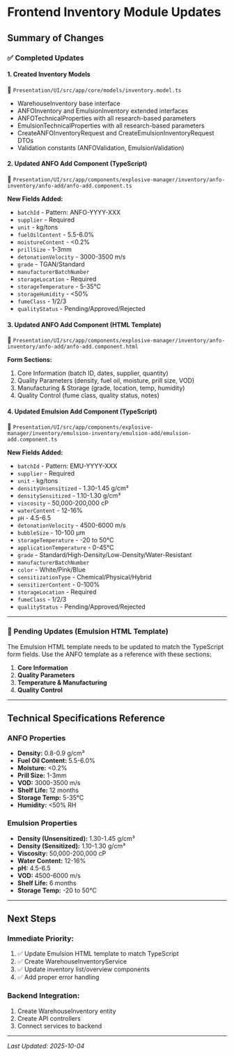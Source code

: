 # Frontend Inventory Module Updates

## Summary of Changes

### ✅ Completed Updates

#### 1. **Created Inventory Models**
📄 `Presentation/UI/src/app/core/models/inventory.model.ts`

- WarehouseInventory base interface
- ANFOInventory and EmulsionInventory extended interfaces
- ANFOTechnicalProperties with all research-based parameters
- EmulsionTechnicalProperties with all research-based parameters
- CreateANFOInventoryRequest and CreateEmulsionInventoryRequest DTOs
- Validation constants (ANFOValidation, EmulsionValidation)

#### 2. **Updated ANFO Add Component (TypeScript)**
📄 `Presentation/UI/src/app/components/explosive-manager/inventory/anfo-inventory/anfo-add/anfo-add.component.ts`

**New Fields Added:**
- `batchId` - Pattern: ANFO-YYYY-XXX
- `supplier` - Required
- `unit` - kg/tons
- `fuelOilContent` - 5.5-6.0%
- `moistureContent` - <0.2%
- `prillSize` - 1-3mm
- `detonationVelocity` - 3000-3500 m/s
- `grade` - TGAN/Standard
- `manufacturerBatchNumber`
- `storageLocation` - Required
- `storageTemperature` - 5-35°C
- `storageHumidity` - <50%
- `fumeClass` - 1/2/3
- `qualityStatus` - Pending/Approved/Rejected

#### 3. **Updated ANFO Add Component (HTML Template)**
📄 `Presentation/UI/src/app/components/explosive-manager/inventory/anfo-inventory/anfo-add/anfo-add.component.html`

**Form Sections:**
1. Core Information (batch ID, dates, supplier, quantity)
2. Quality Parameters (density, fuel oil, moisture, prill size, VOD)
3. Manufacturing & Storage (grade, location, temp, humidity)
4. Quality Control (fume class, quality status, notes)

#### 4. **Updated Emulsion Add Component (TypeScript)**
📄 `Presentation/UI/src/app/components/explosive-manager/inventory/emulsion-inventory/emulsion-add/emulsion-add.component.ts`

**New Fields Added:**
- `batchId` - Pattern: EMU-YYYY-XXX
- `supplier` - Required
- `unit` - kg/tons
- `densityUnsensitized` - 1.30-1.45 g/cm³
- `densitySensitized` - 1.10-1.30 g/cm³
- `viscosity` - 50,000-200,000 cP
- `waterContent` - 12-16%
- `pH` - 4.5-6.5
- `detonationVelocity` - 4500-6000 m/s
- `bubbleSize` - 10-100 μm
- `storageTemperature` - -20 to 50°C
- `applicationTemperature` - 0-45°C
- `grade` - Standard/High-Density/Low-Density/Water-Resistant
- `manufacturerBatchNumber`
- `color` - White/Pink/Blue
- `sensitizationType` - Chemical/Physical/Hybrid
- `sensitizerContent` - 0-100%
- `storageLocation` - Required
- `fumeClass` - 1/2/3
- `qualityStatus` - Pending/Approved/Rejected

---

### 🔄 Pending Updates (Emulsion HTML Template)

The Emulsion HTML template needs to be updated to match the TypeScript form fields. Use the ANFO template as a reference with these sections:

1. **Core Information**
2. **Quality Parameters**
3. **Temperature & Manufacturing**
4. **Quality Control**

---

## Technical Specifications Reference

### ANFO Properties
- **Density:** 0.8-0.9 g/cm³
- **Fuel Oil Content:** 5.5-6.0%
- **Moisture:** <0.2%
- **Prill Size:** 1-3mm
- **VOD:** 3000-3500 m/s
- **Shelf Life:** 12 months
- **Storage Temp:** 5-35°C
- **Humidity:** <50% RH

### Emulsion Properties
- **Density (Unsensitized):** 1.30-1.45 g/cm³
- **Density (Sensitized):** 1.10-1.30 g/cm³
- **Viscosity:** 50,000-200,000 cP
- **Water Content:** 12-16%
- **pH:** 4.5-6.5
- **VOD:** 4500-6000 m/s
- **Shelf Life:** 6 months
- **Storage Temp:** -20 to 50°C

---

## Next Steps

### Immediate Priority:
1. ✅ Update Emulsion HTML template to match TypeScript
2. ✅ Create WarehouseInventoryService
3. ✅ Update inventory list/overview components
4. ✅ Add proper error handling

### Backend Integration:
1. Create WarehouseInventory entity
2. Create API controllers
3. Connect services to backend

---

*Last Updated: 2025-10-04*
